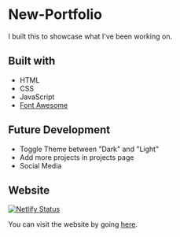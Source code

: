# New-Portfolio
I built this to showcase what I've been working on.
## Built with
* HTML
* CSS
* JavaScript
* [Font Awesome](https://fontawesome.com/)
## Future Development
* Toggle Theme between "Dark" and "Light"
* Add more projects in projects page
* Social Media
## Website
[![Netlify Status](https://api.netlify.com/api/v1/badges/9e4bccf2-7167-4c5a-b035-d629887699de/deploy-status)](https://app.netlify.com/sites/xenodochial-kirch-33a7e9/deploys)

You can visit the website by going [here](https://).